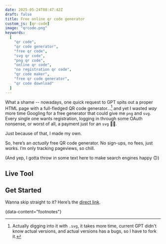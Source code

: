 ```yaml
---
date: 2025-05-24T08:47:42Z
draft: false
title: Free online qr code generator
custom_js: [qr-code]
image: "qrcode.png"
keywords:
  [
    "qr code",
    "qr code generator",
    "free qr code",
    "svg qr code",
    "png qr code",
    "online qr code",
    "no registration qr code",
    "qr code maker",
    "free qr code generator",
    "qr code download"
  ]
---
```


What a shame -- nowadays, one quick request to GPT spits out a proper HTML page
with a full-fledged QR code generator...[^1] and yet I wasted _way_ more time
Googling for a free generator that could give me `png` and `svg`. Every single
one wants registration, logging in through some OAuth nonsense, or worst of all,
a payment just for an `svg` 🤦🏼.

Just because of that, I made my own.

So, here’s an _actually_ free QR code generator. No sign-ups, no fees, just
works. I’m only tracking pageviews, so chill.

(And yep, I gotta throw in some text here to make search engines happy 🙃)

## Live Tool

## Get Started

Wanna skip straight to it? Here’s the
[direct link](/blog/html/qr-code-generator.html).

{data-content="footnotes"}

[^1]:
    Actually digging into it with `.svg`, it takes more time, current GPT didn't
    know actual versions, and actual versions has a bugs, so I have to fork it.
